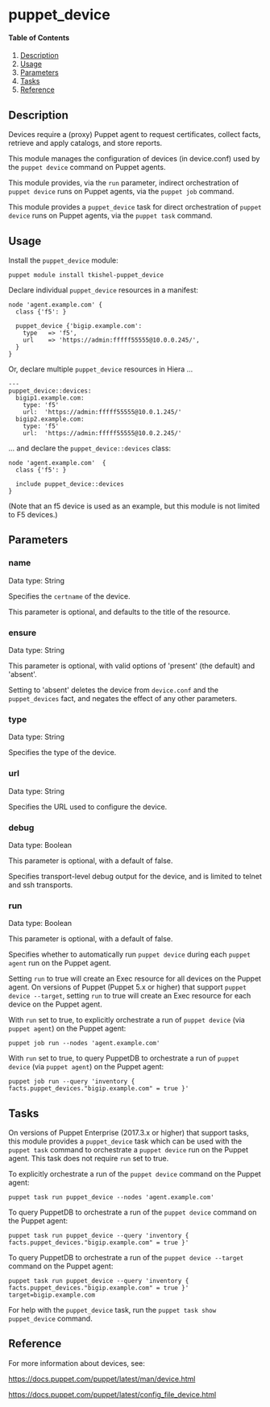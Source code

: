# puppet_device

#### Table of Contents

1. [Description](#description)
1. [Usage](#usage)
1. [Parameters](#parameters)
1. [Tasks](#tasks)
1. [Reference](#reference)

## Description

Devices require a (proxy) Puppet agent to request certificates, collect facts, retrieve and apply catalogs, and store reports.

This module manages the configuration of devices (in device.conf) used by the `puppet device` command on Puppet agents.

This module provides, via the `run` parameter, indirect orchestration of `puppet device` runs on Puppet agents, via the `puppet job` command.

This module provides a `puppet_device` task for direct orchestration of `puppet device` runs on Puppet agents, via the `puppet task` command.

## Usage

Install the `puppet_device` module:

~~~
puppet module install tkishel-puppet_device
~~~

Declare individual `puppet_device` resources in a manifest:

~~~
node 'agent.example.com' {
  class {'f5': }

  puppet_device {'bigip.example.com':
    type   => 'f5',
    url    => 'https://admin:fffff55555@10.0.0.245/',
  }
}
~~~

Or, declare multiple `puppet_device` resources in Hiera ...

~~~
---
puppet_device::devices:
  bigip1.example.com:
    type: 'f5'
    url:  'https://admin:fffff55555@10.0.1.245/'
  bigip2.example.com:
    type: 'f5'
    url:  'https://admin:fffff55555@10.0.2.245/'
~~~

... and declare the `puppet_device::devices` class:

~~~
node 'agent.example.com'  {
  class {'f5': }

  include puppet_device::devices
}
~~~

(Note that an f5 device is used as an example, but this module is not limited to F5 devices.)

## Parameters

### name

Data type: String

Specifies the `certname` of the device.

This parameter is optional, and defaults to the title of the resource.

### ensure

Data type: String

This parameter is optional, with valid options of 'present' (the default) and 'absent'.

Setting to 'absent' deletes the device from `device.conf` and the `puppet_devices` fact, and negates the effect of any other parameters.

### type

Data type: String

Specifies the type of the device.

### url

Data type: String

Specifies the URL used to configure the device.

### debug

Data type: Boolean

This parameter is optional, with a default of false.

Specifies transport-level debug output for the device, and is limited to telnet and ssh transports.

### run

Data type: Boolean

This parameter is optional, with a default of false.

Specifies whether to automatically run `puppet device` during each `puppet agent` run on the Puppet agent.

Setting `run` to true will create an Exec resource for all devices on the Puppet agent. On versions of Puppet (Puppet 5.x or higher) that support `puppet device --target`, setting `run` to true will create an Exec resource for each device on the Puppet agent.

With `run` set to true, to explicitly orchestrate a run of `puppet device` (via `puppet agent`) on the Puppet agent:

~~~
puppet job run --nodes 'agent.example.com'
~~~

With `run` set to true, to query PuppetDB to orchestrate a run of `puppet device` (via `puppet agent`) on the Puppet agent:

~~~
puppet job run --query 'inventory { facts.puppet_devices."bigip.example.com" = true }'
~~~

[comment]: # (Alternate tag-query: --query 'resources[certname] { tag = "run_puppet_device_bigip.example.com"}')

## Tasks

On versions of Puppet Enterprise (2017.3.x or higher) that support tasks, this module provides a `puppet_device` task which can be used with the `puppet task` command to orchestrate a `puppet device` run on the Puppet agent. This task does not require `run` set to true.

To explicitly orchestrate a run of the `puppet device` command on the Puppet agent:

~~~
puppet task run puppet_device --nodes 'agent.example.com'
~~~

To query PuppetDB to orchestrate a run of the `puppet device` command on the Puppet agent:

~~~
puppet task run puppet_device --query 'inventory { facts.puppet_devices."bigip.example.com" = true }'
~~~

To query PuppetDB to orchestrate a run of the `puppet device --target` command on the Puppet agent:

~~~
puppet task run puppet_device --query 'inventory { facts.puppet_devices."bigip.example.com" = true }' target=bigip.example.com
~~~

[comment]: # (Alternate tag-query: --query 'resources[certname] { tag = "device_bigip.example.com"}')

For help with the `puppet_device` task, run the `puppet task show puppet_device` command.

## Reference

For more information about devices, see:

https://docs.puppet.com/puppet/latest/man/device.html

https://docs.puppet.com/puppet/latest/config_file_device.html
